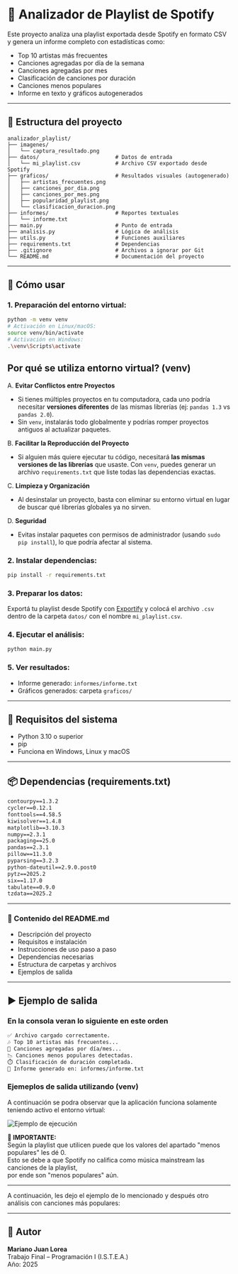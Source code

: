 # 🎵 Analizador de Playlist de Spotify

Este proyecto analiza una playlist exportada desde Spotify en formato CSV y genera un informe completo con estadísticas como:

- Top 10 artistas más frecuentes  
- Canciones agregadas por día de la semana  
- Canciones agregadas por mes  
- Clasificación de canciones por duración  
- Canciones menos populares  
- Informe en texto y gráficos autogenerados  

---

## 📁 Estructura del proyecto

```plaintext
analizador_playlist/
├── imagenes/
│   └── captura_resultado.png
├── datos/                        # Datos de entrada
│   └── mi_playlist.csv           # Archivo CSV exportado desde Spotify
├── graficos/                     # Resultados visuales (autogenerado)
│   ├── artistas_frecuentes.png
│   ├── canciones_por_dia.png
│   ├── canciones_por_mes.png
│   ├── popularidad_playlist.png
│   └── clasificacion_duracion.png
├── informes/                     # Reportes textuales
│   └── informe.txt
├── main.py                       # Punto de entrada
├── analisis.py                   # Lógica de análisis
├── utils.py                      # Funciones auxiliares
├── requirements.txt              # Dependencias
├── .gitignore                    # Archivos a ignorar por Git
└── README.md                     # Documentación del proyecto
```

---

## 🚀 Cómo usar

### 1. Preparación del entorno virtual:

```bash
python -m venv venv
# Activación en Linux/macOS:
source venv/bin/activate
# Activación en Windows:
.\venv\Scripts\activate
```
## Por qué se utiliza entorno virtual? (venv)
A. **Evitar Conflictos entre Proyectos**
   - Si tienes múltiples proyectos en tu computadora, cada uno podría necesitar **versiones diferentes** de las mismas librerías (ej: `pandas 1.3` vs `pandas 2.0`).
   - Sin `venv`, instalarás todo globalmente y podrías romper proyectos antiguos al actualizar paquetes.

B. **Facilitar la Reproducción del Proyecto**
   - Si alguien más quiere ejecutar tu código, necesitará **las mismas versiones de las librerías** que usaste. Con `venv`, puedes generar un archivo `requirements.txt` que liste todas las dependencias exactas.

C. **Limpieza y Organización**
   - Al desinstalar un proyecto, basta con eliminar su entorno virtual en lugar de buscar qué librerías globales ya no sirven.

D. **Seguridad**
   - Evitas instalar paquetes con permisos de administrador (usando `sudo pip install`), lo que podría afectar al sistema.


### 2. Instalar dependencias:

```bash
pip install -r requirements.txt
```

### 3. Preparar los datos:

Exportá tu playlist desde Spotify con [Exportify](https://exportify.net/) y colocá el archivo `.csv` dentro de la carpeta `datos/` con el nombre `mi_playlist.csv`.

### 4. Ejecutar el análisis:

```bash
python main.py
```

### 5. Ver resultados:

- Informe generado: `informes/informe.txt`  
- Gráficos generados: carpeta `graficos/`

---

## 📝 Requisitos del sistema

- Python 3.10 o superior  
- pip  
- Funciona en Windows, Linux y macOS

---

## 📦 Dependencias (requirements.txt)

```txt
contourpy==1.3.2
cycler==0.12.1
fonttools==4.58.5
kiwisolver==1.4.8
matplotlib==3.10.3
numpy==2.3.1
packaging==25.0
pandas==2.3.1
pillow==11.3.0
pyparsing==3.2.3
python-dateutil==2.9.0.post0
pytz==2025.2
six==1.17.0
tabulate==0.9.0
tzdata==2025.2
```
---

### 📄 Contenido del README.md

- Descripción del proyecto  
- Requisitos e instalación  
- Instrucciones de uso paso a paso  
- Dependencias necesarias  
- Estructura de carpetas y archivos  
- Ejemplos de salida

---

## ▶️ Ejemplo de salida

### En la consola veran lo siguiente en este orden
```bash
✅ Archivo cargado correctamente.
🎶 Top 10 artistas más frecuentes...
📆 Canciones agregadas por día/mes...
📉 Canciones menos populares detectadas.
⏱️ Clasificación de duración completada.
📄 Informe generado en: informes/informe.txt
```
### Ejemeplos de salida utilizando (venv)
A continuación se podra observar que la aplicación funciona solamente teniendo activo el entorno virtual:

![Ejemplo de ejecución](imagenes/venvoj.jpg)


**🔴 IMPORTANTE:**  
Según la playlist que utilicen puede que los valores del apartado "menos populares" les dé 0.  
Esto se debe a que Spotify no califica como música mainstream las canciones de la playlist,  
por ende son "menos populares" aún.

---

A continuación, les dejo el ejemplo de lo mencionado y después otro análisis con canciones más populares:

---

## 🙋 Autor

**Mariano Juan Lorea**  
Trabajo Final – Programación I (I.S.T.E.A.)  
Año: 2025
